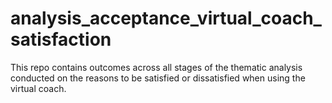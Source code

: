 # analysis_acceptance_virtual_coach_satisfaction
This repo contains outcomes across all stages of the thematic analysis conducted on the reasons to be satisfied or dissatisfied when using the virtual coach.
